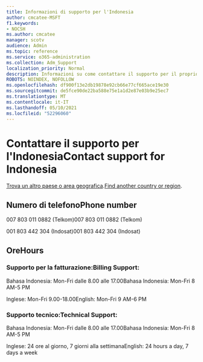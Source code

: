 ```yaml
---
title: Informazioni di supporto per l'Indonesia
author: cmcatee-MSFT
f1.keywords:
- NOCSH
ms.author: cmcatee
manager: scotv
audience: Admin
ms.topic: reference
ms.service: o365-administration
ms.collection: Adm_Support
localization_priority: Normal
description: Informazioni su come contattare il supporto per il proprio paese o area geografica.
ROBOTS: NOINDEX, NOFOLLOW
ms.openlocfilehash: df900f13e2db19878e92cb66e77cf665ace19e30
ms.sourcegitcommit: de5fce90de22ba588e75e1a1d2e87e03b9e25ec7
ms.translationtype: MT
ms.contentlocale: it-IT
ms.lasthandoff: 05/10/2021
ms.locfileid: "52296060"
---
```

# <a name="contact-support-for-indonesia"></a><span data-ttu-id="4c7ee-103">Contattare il supporto per l'Indonesia</span><span class="sxs-lookup"><span data-stu-id="4c7ee-103">Contact support for Indonesia</span></span>

<span data-ttu-id="4c7ee-104">[Trova un altro paese o area geografica](../../business-video/get-help-support.md).</span><span class="sxs-lookup"><span data-stu-id="4c7ee-104">[Find another country or region](../../business-video/get-help-support.md).</span></span>

## <a name="phone-number"></a><span data-ttu-id="4c7ee-105">Numero di telefono</span><span class="sxs-lookup"><span data-stu-id="4c7ee-105">Phone number</span></span>
<span data-ttu-id="4c7ee-106">007 803 011 0882 (Telkom)</span><span class="sxs-lookup"><span data-stu-id="4c7ee-106">007 803 011 0882 (Telkom)</span></span>

<span data-ttu-id="4c7ee-107">001 803 442 304 (Indosat)</span><span class="sxs-lookup"><span data-stu-id="4c7ee-107">001 803 442 304 (Indosat)</span></span>

## <a name="hours"></a><span data-ttu-id="4c7ee-108">Ore</span><span class="sxs-lookup"><span data-stu-id="4c7ee-108">Hours</span></span>
### <a name="billing-support"></a><span data-ttu-id="4c7ee-109">Supporto per la fatturazione:</span><span class="sxs-lookup"><span data-stu-id="4c7ee-109">Billing Support:</span></span>

<span data-ttu-id="4c7ee-110">Bahasa Indonesia: Mon-Fri dalle 8.00 alle 17.00</span><span class="sxs-lookup"><span data-stu-id="4c7ee-110">Bahasa Indonesia: Mon-Fri 8 AM-5 PM</span></span>

<span data-ttu-id="4c7ee-111">Inglese: Mon-Fri 9.00-18.00</span><span class="sxs-lookup"><span data-stu-id="4c7ee-111">English: Mon-Fri 9 AM-6 PM</span></span>

### <a name="technical-support"></a><span data-ttu-id="4c7ee-112">Supporto tecnico:</span><span class="sxs-lookup"><span data-stu-id="4c7ee-112">Technical Support:</span></span>

<span data-ttu-id="4c7ee-113">Bahasa Indonesia: Mon-Fri dalle 8.00 alle 17.00</span><span class="sxs-lookup"><span data-stu-id="4c7ee-113">Bahasa Indonesia: Mon-Fri 8 AM-5 PM</span></span>

<span data-ttu-id="4c7ee-114">Inglese: 24 ore al giorno, 7 giorni alla settimana</span><span class="sxs-lookup"><span data-stu-id="4c7ee-114">English: 24 hours a day, 7 days a week</span></span>
